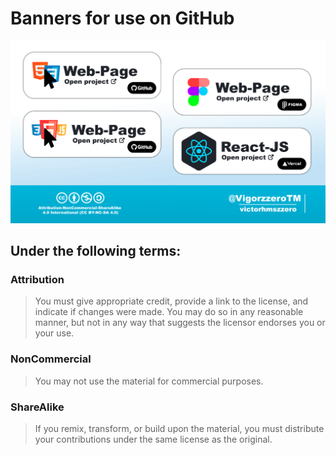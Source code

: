 # Banners for use on GitHub
![Banners](Banners.png)
## Under the following terms:
### Attribution 
> You must give appropriate credit, provide a link to the license, and indicate if changes were made. You may do so in any reasonable manner, but not in any way that suggests the licensor endorses you or your use.
### NonCommercial 
> You may not use the material for commercial purposes.
### ShareAlike 
> If you remix, transform, or build upon the material, you must distribute your contributions under the same license as the original.
